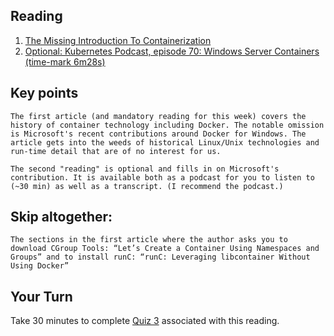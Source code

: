 ## Reading

1. [The Missing Introduction To Containerization](https://medium.com/faun/the-missing-introduction-to-containerization-de1fbb73efc5)
2. [Optional: Kubernetes Podcast, episode 70: Windows Server Containers (time-mark 6m28s)](https://kubernetespodcast.com/episode/070-windows-server-containers/)

## Key points


    The first article (and mandatory reading for this week) covers the history of container technology including Docker. The notable omission is Microsoft's recent contributions around Docker for Windows. The article gets into the weeds of historical Linux/Unix technologies and run-time detail that are of no interest for us.

    The second "reading" is optional and fills in on Microsoft's contribution. It is available both as a podcast for you to listen to (~30 min) as well as a transcript. (I recommend the podcast.)


## Skip altogether:

    The sections in the first article where the author asks you to download CGroup Tools: “Let’s Create a Container Using Namespaces and Groups” and to install runC: “runC: Leveraging libcontainer Without Using Docker”


## Your Turn

   Take 30 minutes to complete [Quiz 3](https://canvas.sfu.ca/courses/67084/quizzes/) associated with this reading. 
